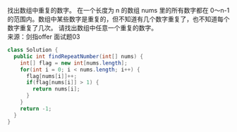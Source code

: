 找出数组中重复的数字。
在一个长度为 n 的数组 nums 里的所有数字都在 0～n-1 的范围内。数组中某些数字是重复的，但不知道有几个数字重复了，也不知道每个数字重复了几次。
请找出数组中任意一个重复的数字。  
来源：剑指offer 面试题03  
```java
class Solution {
  public int findRepeatNumber(int[] nums) {
    int[] flag = new int[nums.length];
    for(int i = 0; i < nums.length; i++) {
      flag[nums[i]]++;
      if(flag[nums[i]] > 1) {
        return nums[i];
      }
    }
    return -1;
  }
}
```
